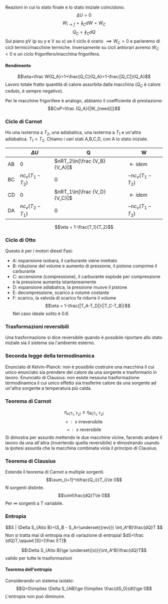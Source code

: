 Reazioni in cui lo stato finale e lo stato iniziale coincidono.
$$\Delta U=0$$
$$W_{i\to f}=\oint_C dW =W_C$$
$$Q_C=\oint_CdQ$$
Sul piano pV (p su y e V su x) se il ciclo è orario $\implies W_C>0$ e parleremo di cicli termici/macchine termiche. Inversamente su cicli antiorari avremo $W_C<0$ e un ciclo frigorifero/macchina frigorifera.

#### Rendimento
$$\eta=\frac W{Q_A}=1+\frac{Q_C}{Q_A}=1-\frac{|Q_C|}{Q_A}$$
Lavoro totale fratto quantità di calore assorbita dalla macchina ($Q_C$ è calore ceduto, è sempre negativo).

Per le macchine frigorifere è analogo, abbiamo il coefficiente di prestazione:
$$CoP=\frac {Q_A}{|W_{need}|}$$
### Ciclo di Carnot
Ho una isoterma a $T_2$, una adiabatica, una isoterma a $T_1$ e un'altra adiabatica. $T_1<T_2$.
Chiamo i vari stati A,B,C,D, con A lo stato iniziale.

|     | $\Delta U$      | Q                            | W                 |
| --- | --------------- | ---------------------------- | ----------------- |
| AB  | 0               | $nRT_2\ln[\frac {V_B}{V_A}]$ | $\leftarrow idem$ |
| BC  | $nc_v(T_1-T_2)$ | 0                            | $-nc_v(T_1-T_2)$  |
| CD  | 0               | $nRT_1\ln[\frac {V_D}{V_C}]$ | $\leftarrow idem$ |
| DA  | $nc_v(T_2-T_1)$ | 0                            | $-nc_v(T_1-T_2)$  |

$$\eta = 1-\frac{T_1}{T_2}$$
### Ciclo di Otto
Questo è per i motori diesel
Fasi:
- A: espansione isobara, il carburante viene iniettato
- B: riduzione del volume e aumento di pressione, il pistone comprime il carburante
- C: accensione (compressione), il carburante esplode per compressione e la pressione aumenta istantaneamente
- D: espansione adiabatica, la pressione muove il pistone
- E: decompressione, scarico a volume costante
- F: scarico, la valvola di scarico fa ridurre il volume
$$\eta = 1-\frac{|T_A-T_D|}{|T_C-T_B|}$$
Nel caso ideale solito è 0.6.

### Trasformazioni reversibili
Una trasformazione si dice reversibile quando è possibile riportare allo stato iniziale sia il sistema sia l'ambiente esterno.

### Seconda legge della termodinamica
Enunciato di Kelvin-Planck: non è possibile costruire una macchina il cui unico enunciato sia prendere del calore da una sorgente e trasformarlo in lavoro.
Enunciato di Clausius: non esiste nessuna trasformazione termodinamica il cui unico effetto sia trasferire calore da una sorgente ad un'altra sorgente a temperatura più calda.

### Teorema di Carnot
$$\eta_{x(T_1,T_2)}\le \eta_{R(T_1,T_2)}$$
$$<\;:\text{ x irreversibile}$$
$$=\;:\text{ x reversibile}$$
Si dimostra per assurdo mettendo le due macchine vicine, facendo andare il lavoro da una all'altra (invertendo quella reversibile) e dimostrando usando la ipotesi assurda che la macchina combinata viola il principio di Clausius.
### Teorema di Clausius
Estende il teorema di Carnot a multiple sorgenti.
$$\sum_{i=1}^n\frac{Q_i}{T_i}\le 0$$
N sorgenti distinte.
$$\oint\frac{dQ}T\le 0$$
Per $\infty$ sorgenti a T variabile.
### Entropia
$$S | \Delta S_{A\to B}=\S_B - S_A=\underset{(rev)}{ \int_A^B}\frac{dQ}T $$
Non si tratta mai di entropia ma di variazione di entropia!
$dS=\frac {dQ}T,\qquad [S]=[\frac ET]$

$$\Delta S_{A\to B}\ge \underset{(x)}{\int_A^B}\frac{dQ}T$$
valido per tutte le trasformazioni

#### Teorema dell'entropia
Considerando un sistema isolato:
$$Q=0\implies \Delta S_{AB}\ge 0\implies \frac{dS_0}{dt}\ge 0$$
L'entropia non può diminuire.
